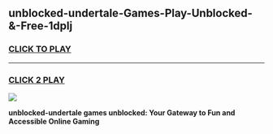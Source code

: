 
## unblocked-undertale-Games-Play-Unblocked-&-Free-1dplj
<h3>
<a href="https://premium76.site?title=unblocked-undertale&ref=24A">CLICK TO PLAY</a></h3>
<hr>

<h3>
<a href="https://premium76.site?title=unblocked-undertale&ref=24A">CLICK 2 PLAY</a>
  
</h3>

<a href="https://premium76.site?title=unblocked-undertale&ref=24A"><img src="https://clearcache.store/games.png"></a>


**unblocked-undertale games unblocked: Your Gateway to Fun and Accessible Online Gaming**
